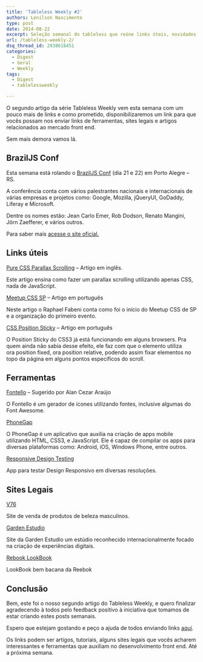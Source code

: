 ```yaml
---
title: 'Tableless Weekly #2'
authors: Lenilson Nascimento
type: post
date: 2014-08-22
excerpt: Seleção semanal do tableless que reúne links úteis, novidades no mercado front end e alguns sites bem legais.
url: /tableless-weekly-2/
dsq_thread_id: 2938618451
categories:
  - Digest
  - Geral
  - Weekly
tags:
  - Digest
  - tablelessweekly

---
```

O segundo artigo da série Tableless Weekly vem esta semana com um pouco mais de links e como prometido, disponibilizaremos um link para que vocês possam nos enviar links de ferramentas, sites legais e artigos relacionados ao mercado front end.

Sem mais demora vamos lá.

## BrazilJS Conf

Esta semana está rolando o [BrazilJS Conf][1] (dia 21 e 22) em Porto Alegre &#8211; RS.

A conferência conta com vários palestrantes nacionais e internacionais de várias empresas e projetos como: Google, Mozilla, jQueryUI, GoDaddy, Liferay e Microsoft.

Dentre os nomes estão: Jean Carlo Emer, Rob Dodson, Renato Mangini, Jörn Zaefferer, e vários outros.

Para saber mais [acesse o site oficial.][2]

## Links úteis

[Pure CSS Parallax Scrolling][3] &#8211; Artigo em inglês.
  
Este artigo ensina como fazer um parallax scrolling utilizando apenas CSS, nada de JavaScript.

[Meetup CSS SP][4] &#8211; Artigo em português
  
Neste artigo o Raphael Fabeni conta como foi o início do Meetup CSS de SP e a organização do primeiro evento.

[CSS Position Sticky][5] &#8211; Artigo em português
  
O Position Sticky do CSS3 já está funcionando em alguns browsers. Pra quem ainda não sabia desse efeito, ele faz com que o elemento utiliza ora position fixed, ora position relative, podendo assim fixar elementos no topo da página em alguns pontos específicos do scroll.

## Ferramentas

[Fontello][6] &#8211; Sugerido por Alan Cezar Araújo
  
O Fontello é um gerador de ícones utilizando fontes, inclusive algumas do Font Awesome.

[PhoneGap][7]
  
O PhoneGap é um aplicativo que auxilia na criação de apps mobile utilizando HTML, CSS3, e JavaScript. Ele é capaz de compilar os apps para diversas plataformas como: Android, iOS, Windows Phone, entre outros.

[Responsive Design Testing][8]
  
App para testar Design Responsivo em diversas resoluções.

## Sites Legais

[V76][9]
  
Site de venda de produtos de beleza masculinos.

[Garden Estudio][10]
  
Site da Garden Estudio um estúdio reconhecido internacionalmente focado na criação de experiências digitais.

[Rebook LookBook][11]
  
LookBook bem bacana da Reebok

## Conclusão

Bem, este foi o nosso segundo artigo do Tableless Weekly, e quero finalizar agradecendo à todos pelo feedback positivo à iniciativa que tomamos de estar criando estes posts semanais.

Espero que estejam gostando e peço a ajuda de todos enviando links [aqui][12].

Os links podem ser artigos, tutoriais, alguns sites legais que vocês acharem interessantes e ferramentas que auxiliam no desenvolvimento front end. Até a próxima semana.

 [1]: https://braziljs.com.br
 [2]: https://braziljs.com.br/2014/ "BrazilJS Conf"
 [3]: https://blog.keithclark.co.uk/pure-css-parallax-websites/ "Pure Css parallax scrolling"
 [4]: https://www.raphaelfabeni.com.br/nascimento-meetup-css/ "Meetup CSS SP"
 [5]: https://loopinfinito.com.br/2013/05/28/css-position-sticky/ "CSS Position Sticky"
 [6]: https://fontello.com/ "Fontello"
 [7]: https://phonegap.com/ "PhoneGap"
 [8]: https://mattkersley.com/responsive/ "Responsive Design Testing"
 [9]: https://www.v76.com/ "V76"
 [10]: https://gardenestudio.com.br/ "Garden Estudio"
 [11]: https://lookbook.reebok.com/fw/womens-training/look1 "Rebook Lookbook"
 [12]: https://lenilson.typeform.com/to/ILh66e "Envie seu link"